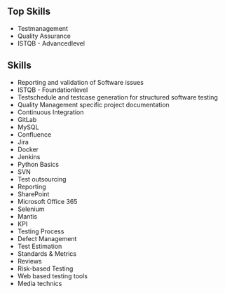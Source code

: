 ## Top Skills
* Testmanagement
* Quality Assurance
* ISTQB - Advancedlevel

## Skills

* Reporting and validation of Software issues
* ISTQB - Foundationlevel
* Testschedule and testcase generation for structured software testing
* Quality Management specific project documentation
* Continuous Integration
* GitLab
* MySQL
* Confluence
* Jira
* Docker
* Jenkins
* Python Basics
* SVN
* Test outsourcing
* Reporting
* SharePoint
* Microsoft Office 365
* Selenium
* Mantis
* KPI
* Testing Process
* Defect Management
* Test Estimation
* Standards & Metrics
* Reviews
* Risk-based Testing
* Web based testing tools
* Media technics
